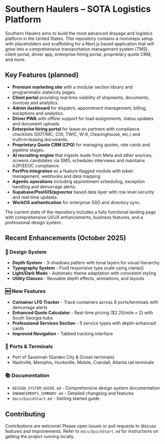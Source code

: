 # Southern Haulers – SOTA Logistics Platform

Southern Haulers aims to build the most advanced drayage and logistics platform in the United States.
This repository contains a monorepo setup with placeholders and scaffolding for a Next.js based
application that will grow into a comprehensive transportation management system (TMS), client portal,
driver app, enterprise hiring portal, proprietary quote CRM, and more.

## Key Features (planned)

- **Premium marketing site** with a modular section library and programmatic state/city pages.
- **Client portal** providing real‑time visibility of shipments, documents, invoices and analytics.
- **Admin dashboard** for dispatch, appointment management, billing, exceptions and analytics.
- **Driver PWA** with offline support for load assignments, status updates and document uploads.
- **Enterprise hiring portal** for lease‑on partners with compliance checklists (DOT/MC, COI, TWIC, W‑9,
  Clearinghouse, etc.) and truth‑in‑leasing documents.
- **Proprietary Quote CRM (CPQ)** for managing quotes, rate cards and pipeline stages.
- **AI recruiting engine** that ingests leads from Meta and other sources, screens candidates via SMS,
  schedules interviews and maintains A2P/EEOC compliance.
- **PortPro integration** as a feature‑flagged module with token management, webhooks and data mapping.
- **Agentic operations** including appointment scheduling, exception handling and demurrage alerts.
- **Supabase/PostGIS/pgvector** based data layer with row level security and real‑time updates.
- **WorkOS authentication** for enterprise SSO and directory sync.

The current state of the repository includes a fully functional landing page with comprehensive UI/UX
enhancements, business features, and a professional design system.

## Recent Enhancements (October 2025)

### 🎨 Design System
- **Depth System** - 3-shadows pattern with tonal layers for visual hierarchy
- **Typography System** - Fluid responsive type scale using clamp()
- **Light/Dark Mode** - Automatic theme adaptation with consistent styling
- **Utility Classes** - Reusable depth effects, animations, and layouts

### 🆕 New Features
- **Container LFD Tracker** - Track containers across 8 ports/terminals with demurrage alerts
- **Enhanced Quote Calculator** - Real-time pricing ($2.25/mile × 2) with South Georgia hubs
- **Professional Services Section** - 5 service types with depth-enhanced cards
- **Improved Navigation** - Tabbed tracking interface

### 📍 Ports & Terminals
- Port of Savannah (Garden City & Ocean terminals)
- Nashville, Memphis, Huntsville, Mobile, Crandall, Atlanta rail terminals

### 📚 Documentation
- `DESIGN_SYSTEM_GUIDE.md` - Comprehensive design system documentation
- `ENHANCEMENTS_SUMMARY.md` - Detailed changelog and features
- `docs/QuickStart.md` - Getting started guide

## Contributing

Contributions are welcome! Please open issues or pull requests to discuss features and improvements.
Refer to `docs/QuickStart.md` for instructions on getting the project running locally.